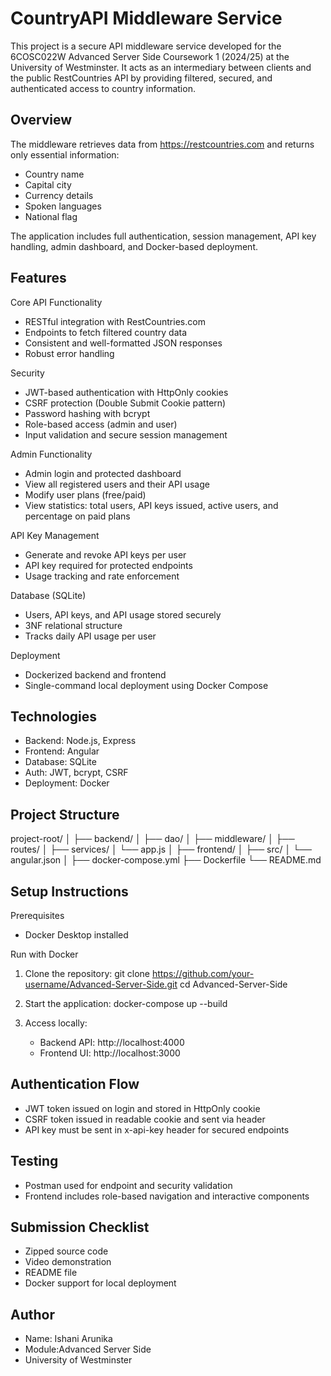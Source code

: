 CountryAPI Middleware Service
=============================

This project is a secure API middleware service developed for the 6COSC022W Advanced Server Side Coursework 1 (2024/25) at the University of Westminster. It acts as an intermediary between clients and the public RestCountries API by providing filtered, secured, and authenticated access to country information.

Overview
--------

The middleware retrieves data from https://restcountries.com and returns only essential information:

- Country name
- Capital city
- Currency details
- Spoken languages
- National flag

The application includes full authentication, session management, API key handling, admin dashboard, and Docker-based deployment.

Features
--------

Core API Functionality
- RESTful integration with RestCountries.com
- Endpoints to fetch filtered country data
- Consistent and well-formatted JSON responses
- Robust error handling

Security
- JWT-based authentication with HttpOnly cookies
- CSRF protection (Double Submit Cookie pattern)
- Password hashing with bcrypt
- Role-based access (admin and user)
- Input validation and secure session management

Admin Functionality
- Admin login and protected dashboard
- View all registered users and their API usage
- Modify user plans (free/paid)
- View statistics: total users, API keys issued, active users, and percentage on paid plans

API Key Management
- Generate and revoke API keys per user
- API key required for protected endpoints
- Usage tracking and rate enforcement

Database (SQLite)
- Users, API keys, and API usage stored securely
- 3NF relational structure
- Tracks daily API usage per user

Deployment
- Dockerized backend and frontend
- Single-command local deployment using Docker Compose

Technologies
------------

- Backend: Node.js, Express
- Frontend: Angular
- Database: SQLite
- Auth: JWT, bcrypt, CSRF
- Deployment: Docker

Project Structure
-----------------

project-root/
│
├── backend/
│   ├── dao/
│   ├── middleware/
│   ├── routes/
│   ├── services/
│   └── app.js
│
├── frontend/
│   ├── src/
│   └── angular.json
│
├── docker-compose.yml
├── Dockerfile
└── README.md

Setup Instructions
------------------

Prerequisites
- Docker Desktop installed

Run with Docker

1. Clone the repository:
   git clone https://github.com/your-username/Advanced-Server-Side.git
   cd Advanced-Server-Side

2. Start the application:
   docker-compose up --build

3. Access locally:
   - Backend API: http://localhost:4000
   - Frontend UI: http://localhost:3000

Authentication Flow
-------------------

- JWT token issued on login and stored in HttpOnly cookie
- CSRF token issued in readable cookie and sent via header
- API key must be sent in x-api-key header for secured endpoints

Testing
-------

- Postman used for endpoint and security validation
- Frontend includes role-based navigation and interactive components

Submission Checklist
--------------------

- Zipped source code
- Video demonstration
- README file
- Docker support for local deployment

Author
------

- Name: Ishani Arunika
- Module:Advanced Server Side
- University of Westminster
